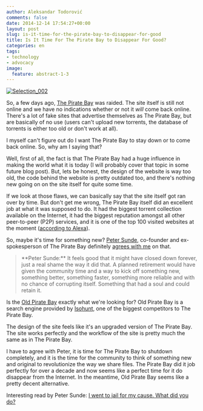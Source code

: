 ```yaml
---
author: Aleksandar Todorović
comments: false
date: 2014-12-14 17:54:27+00:00
layout: post
slug: is-it-time-for-the-pirate-bay-to-disappear-for-good
title: Is It Time For The Pirate Bay to Disappear For Good?
categories: en
tags:
- technology
- advocacy
image:
  feature: abstract-1-3
---
```


[![Selection_002](https://aleksandartodorovic.files.wordpress.com/2014/12/selection_002.png)](https://aleksandartodorovic.files.wordpress.com/2014/12/selection_002.png)

So, a few days ago, [The Pirate Bay](https://en.wikipedia.org/wiki/The_Pirate_Bay) was raided. The site itself is still not online and we have no indications whether or not it _will_ come back online. There's a lot of fake sites that advertise themselves as The Pirate Bay, but are basically of no use (users can't upload new torrents, the database of torrents is either too old or don't work at all).

I myself can't figure out do I want The Pirate Bay to stay down or to come back online. So, why am I saying that?

Well, first of all, the fact is that The Pirate Bay had a huge influence in making the world what it is today (I will probably cover that topic in some future blog post). But, lets be honest, the design of the website is way too old, the code behind the website is pretty outdated too, and there's nothing new going on on the site itself for quite some time.

If we look at those flaws, we can basically say that the site itself got ran over by time. But don't get me wrong, The Pirate Bay itself did an excellent job at what it was supposed to do. It had the biggest torrent collection available on the Internet, it had the biggest reputation amongst all other peer-to-peer (P2P) services, and it is one of the top 100 visited websites at the moment ([according to Alexa](http://www.alexa.com/siteinfo/thepiratebay.se)).

So, maybe it's time for something new? [Peter Sunde](https://en.wikipedia.org/wiki/Peter_Sunde), co-founder and ex-spokesperson of The Pirate Bay definitely [agrees with me](http://blog.brokep.com/2014/12/09/the-pirate-bay-down-forever/) on that.


<blockquote>**Peter Sunde:** It feels good that it might have closed down forever, just a real shame the way it did that. A planned retirement would have given the community time and a way to kick off something new, something better, something faster, something more reliable and with no chance of corrupting itself. Something that had a soul and could retain it.</blockquote>


Is the [Old Pirate Bay](http://oldpiratebay.org/) exactly what we're looking for? Old Pirate Bay is a search engine provided by [Iso](https://en.wikipedia.org/wiki/IsoHunt)[hunt](https://en.wikipedia.org/wiki/IsoHunt), one of the biggest competitors to The Pirate Bay.

The design of the site feels like it's an upgraded version of The Pirate Bay. The site works perfectly and the workflow of the site is pretty much the same as in The Pirate Bay.

I have to agree with Peter, it is time for The Pirate Bay to shutdown completely, and it is the time for the community to think of something new and original to revolutionize the way we share files. The Pirate Bay did it job perfectly for over a decade and now seems like a perfect time for it do disappear from the Internet. In the meantime, Old Pirate Bay seems like a pretty decent alternative.

Interesting read by Peter Sunde: [I went to jail for my cause. What did you do?](http://www.wired.co.uk/news/archive/2014-12/11/peter-sunde)
